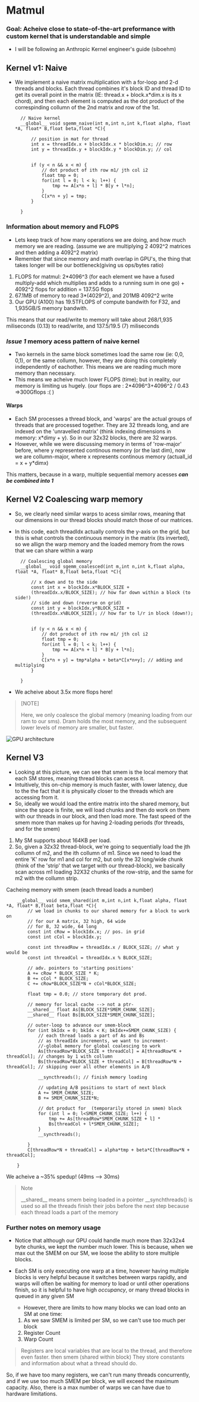 # Matmul

### Goal: Acheive close to state-of-the-art preformance with custom kernel that is understandable and simple

- I will be following an Anthropic Kernel engineer's guide (siboehm)


## Kernel v1: Naive

- We implement a naive matrix multiplication with a for-loop and 2-d threads and blocks. Each thread combines it's block ID and thread ID to get its overall point in the matrix (IE: thread.x + block.x*dim.x is its x chord), and then each element is computed as the dot product of the correspinding collumn of the 2nd matrix and row of the 1st. 


        // Naive kernel
        __global__ void sgemm_naive(int m,int n,int k,float alpha, float *A, float* B,float beta,float *C){

            // position in mat for thread
            int x = threadIdx.x + blockIdx.x * blockDim.x; // row
            int y = threadIdx.y + blockIdx.y * blockDim.y; // col
            

            if (y < n && x < m) {
                // dot product of ith row m1/ jth col i2
                float tmp = 0;
                for(int l = 0; l < k; l++) {
                    tmp += A[x*n + l] * B[y + l*n];
                }
                C[x*n + y] = tmp;
            }

        }

### Information about memory and FLOPS
- Lets keep track of how many operations we are doing, and how much memory we are reading. (assume we are multiplying 2 4092^2 matrices and then adding a 4092^2 matrix)
- Remember that since memory and math overlap in GPU's, the thing that takes longer will be our bottleneck(giving us ops/bytes ratio)

1. FLOPS for matmul: 2*4096^3 (for each element we have a fused multiply-add which multiplies and adds to a running sum in one go) + 4092^2 flops for addition
 = 137.5G flops
2. 67.1MB of memory to read 3*(4029^2), and 201MB 4092^2 write
3. Our GPU (A100) has 19.5TFLOPS of compute bandwith for F32, and 1,935GB/S memory bandwith. 

This means that our read/write to memory will take about 268/1,935 miliseconds (0.13) to read/write, and 137.5/19.5 (7) miliseconds


### ***Issue 1*** memory acess pattern of naive kernel
- Two kernels in the same block sometimes load the same row (ie: 0,0, 0,1), or the same collumn, however, they are doing this completely independently of eachother. This means we are reading much more memory than necessary.
- This means we acheive much lower FLOPS (time); but in reality, our memory is limiting us hugely.
    (our flops are : 2*4096^3+4096^2 / 0.43 =>300Gflops :( )
#### Warps
- Each SM processes a thread block, and 'warps' are the actual groups of threads that are processed together. They are 32 threads long, and are indexed on the 'unravelled matrix' (think indexing dimensions in memory: x*dimy + y). So in our 32x32 blocks, there are 32 warps.
- However, while we were discussing memory in terms of 'row-major' before, where y represented continous memory (or the last dim), now we are collumn-major, where x represents continous memory  (actuall_id = x + y*dimx)

This matters, because in a warp, multiple sequential memory acesses ***can be combined into 1***

## Kernel V2 Coalescing warp memory
- So, we clearly need similar warps to acess similar rows, meaning that our dimensions in our thread blocks should match those of our matrices.
- In this code, each threadIdx actually controls the y-axis on the grid, but this is what controls the continuous memory in the matrix (its inverted), so we allign the warp memory and the loaded memory from the rows that we can share within a warp


        // Coalescing global memory
        __global__ void sgemm_coalesced(int m,int n,int k,float alpha, float *A, float* B,float beta,float *C){

            // x down and to the side
            const int x = blockIdx.x*BLOCK_SIZE + 
            (threadIdx.x/BLOCK_SIZE); // how far down within a block (to side!)
            // side and down (reverse on grid)
            const int y = blockIdx.y*BLOCK_SIZE + 
            (threadIdx.x%BLOCK_SIZE); // how far to l/r in block (down!);
            

            if (y < n && x < m) {
                // dot product of ith row m1/ jth col i2
                float tmp = 0;
                for(int l = 0; l < k; l++) {
                    tmp += A[x*n + l] * B[y + l*n];
                }
                C[x*n + y] = tmp*alpha + beta*C[x*n+y]; // adding and multiplying
            }

        }
- We acheive about 3.5x more flops here!
> [NOTE]
>
> Here, we only coalesce the global memory (meaning loading from our ram to our sms). Dram holds the most memory, and the subsequent lower levels of memory are smaller, but faster.


![GPU architecture](memory-hierarchy-in-gpus.png)

## Kernel V3

- Looking at this picture, we can see that smem is the local memory that each SM stores, meaning thread blocks can acess it.
- Intuitively, this on-chip memory is much faster, with lower latency, due to the the fact that it is physically closer to the threads which are accessing from it.
- So, ideally we would load the entire matrix into the shared memory, but since the space is finite, we will load chunks and then do work on them with our threads in our block, and then load more. The fast speed of the smem more than makes up for having 2-loading periods (for threads, and for the smem)

1. My SM supports about 164KB per load.
2. So, given a 32x32 thread-block, we're going to sequentially load the jth collumn of m2, and the ith collumn of m1. Since we need to load the entire 'K' row for m1 and col for m2, but only the 32 long/wide chunk (think of the 'strip' that we target with our thread-block), we basically scan across m1 loading 32X32 chunks of the row-strip, and the same for m2 with the collumn strip. 

Cacheing memory with smem (each thread loads a number)

        __global__ void smem_shared(int m,int n,int k,float alpha, float *A, float* B,float beta,float *C){
            // we load in chunks to our shared memory for a block to work on
            // for our A matrix, 32 high, 64 wide
            // for B, 32 wide, 64 long
            const int cRow = blockIdx.x; // pos. in grid
            const int cCol = blockIdx.y;

            const int threadRow = threadIdx.x / BLOCK_SIZE; // what y would be
            const int threadCol = threadIdx.x % BLOCK_SIZE;

            // adv. pointers to 'starting positions'
            A += cRow * BLOCK_SIZE * K;
            B += cCol * BLOCK_SIZE;
            C += cRow*BLOCK_SIZE*N + cCol*BLOCK_SIZE;

            float tmp = 0.0; // store temporary dot prod.

            // memory for local cache --> not a ptr-
            __shared__ float As[BLOCK_SIZE*SMEM_CHUNK_SIZE];
            __shared__ float Bs[BLOCK_SIZE*SMEM_CHUNK_SIZE];

            // outer-loop to advance our smem-block
            for (int bkIdx = 0; bkIdx < K; bkIdx+=SMEM_CHUNK_SIZE) {
                // each thread loads a part of As and Bs
                // as threadIdx increments, we want to increment-
                //-global memory for global coalescing to work
                As[threadRow*BLOCK_SIZE + threadCol] = A[threadRow*K + threadCol]; // changes by 1 with collumn
                Bs[threadRow*BLOCK_SIZE + threadCol] = B[threadRow*N + threadCol]; // skipping over all other elements in A/B

                __syncthreads(); // finish memory loading

                // updating A/B positions to start of next block
                A += SMEM_CHUNK_SIZE;
                B += SMEM_CHUNK_SIZE*N;

                // dot product for  (temporarily stored in smem) block
                for (int l = 0; l<SMEM_CHUNK_SIZE; l++) {
                    tmp += As[threadRow*SMEM_CHUNK_SIZE + l] * 
                    Bs[threadCol + l*SMEM_CHUNK_SIZE];
                }
                __syncthreads();

            }
            C[threadRow*N + threadCol] = alpha*tmp + beta*C[threadRow*N + threadCol];

        }


 We acheive a ~35% spedup! (49ms --> 30ms)

> Note
>
> \_\_shared\_\_ means smem being loaded in a pointer
> __synchthreads() is used so all the threads finish their jobs before the next step because each thread loads a part of the memory




### Further notes on memory usage
- Notice that although our GPU could handle much more than 32x32x4 byte chunks, we kept the number much lower. This is because, when we max out the SMEM on our SM, we loose the ability to store multiple blocks.

- Each SM is only executing one warp at a time, however having multiple blocks is very helpful because it switches between warps rapidly, and warps will often be waiting for memory to load or until other operations finish, so it is helpful to have high *occupancy*, or many thread blocks in queued in any given SM
    - However, there are limits to how many blocks we can load onto an SM at one time:
    1. As we saw SMEM is limited per SM, so we can't use too much per block
    2. Register Count
    3. Warp Count

> Registers are local variables that are local to the thread, and therefore even faster. then smem (shared within block) They store constants and information about what a thread should do. 

So, if we have too many registers, we can't run many threads concurrently, and if we use too much SMEM per block, we will exceed the maximum capacity. Also, there is a max number of warps we can have due to hardware limitations.



